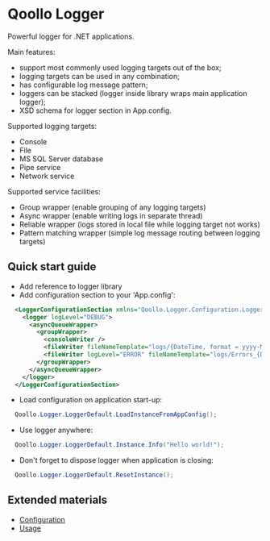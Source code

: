 Qoollo Logger
======

Powerful logger for .NET applications. 

Main features:
- support most commonly used logging targets out of the box;
- logging targets can be used in any combination;
- has configurable log message pattern;
- loggers can be stacked (logger inside library wraps main application logger);
- XSD schema for logger section in App.config.


Supported logging targets:
* Console
* File
* MS SQL Server database
* Pipe service
* Network service


Supported service facilities:
* Group wrapper (enable grouping of any logging targets)
* Async wrapper (enable writing logs in separate thread)
* Reliable wrapper (logs stored in local file while logging target not works)
* Pattern matching wrapper (simple log message routing between logging targets)



## Quick start guide

- Add reference to logger library
- Add configuration section to your 'App.config':
```XML
  <LoggerConfigurationSection xmlns="Qoollo.Logger.Configuration.LoggerConfigurationSection_NS">
    <logger logLevel="DEBUG">
      <asyncQueueWrapper>
        <groupWrapper>
          <consoleWriter />
          <fileWriter fileNameTemplate="logs/{DateTime, format = yyyy-MM-dd}.log" />
          <fileWriter logLevel="ERROR" fileNameTemplate="logs/Errors_{DateTime, format = yyyy-MM-dd}.log" />
        </groupWrapper>
      </asyncQueueWrapper>
    </logger>
  </LoggerConfigurationSection>
```
- Load configuration on application start-up:
```C#
  Qoollo.Logger.LoggerDefault.LoadInstanceFromAppConfig();
```
- Use logger anywhere:
```C#
  Qoollo.Logger.LoggerDefault.Instance.Info("Hello world!");
```
- Don't forget to dispose logger when application is closing:
```C#
  Qoollo.Logger.LoggerDefault.ResetInstance();
```


## Extended materials

- [Configuration](https://github.com/qoollo/logger/wiki/Configuration)
- [Usage](https://github.com/qoollo/logger/wiki/Usage)
